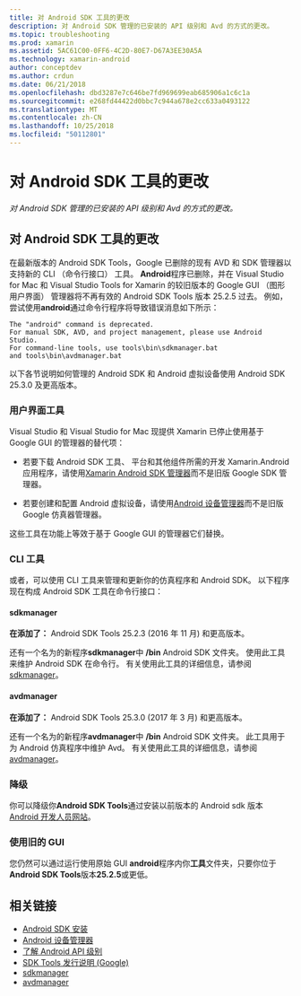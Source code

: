 ```yaml
---
title: 对 Android SDK 工具的更改
description: 对 Android SDK 管理的已安装的 API 级别和 Avd 的方式的更改。
ms.topic: troubleshooting
ms.prod: xamarin
ms.assetid: 5AC61C00-0FF6-4C2D-80E7-D67A3EE30A5A
ms.technology: xamarin-android
author: conceptdev
ms.author: crdun
ms.date: 06/21/2018
ms.openlocfilehash: dbd3287e7c646be7fd969699eab685906a1c6c1a
ms.sourcegitcommit: e268fd44422d0bbc7c944a678e2cc633a0493122
ms.translationtype: MT
ms.contentlocale: zh-CN
ms.lasthandoff: 10/25/2018
ms.locfileid: "50112801"
---
```

# <a name="changes-to-the-android-sdk-tooling"></a>对 Android SDK 工具的更改

_对 Android SDK 管理的已安装的 API 级别和 Avd 的方式的更改。_

## <a name="changes-to-android-sdk-tooling"></a>对 Android SDK 工具的更改

在最新版本的 Android SDK Tools，Google 已删除的现有 AVD 和 SDK 管理器以支持新的 CLI （命令行接口） 工具。 **Android**程序已删除，并在 Visual Studio for Mac 和 Visual Studio Tools for Xamarin 的较旧版本的 Google GUI （图形用户界面） 管理器将不再有效的 Android SDK Tools 版本 25.2.5 过去。 例如，尝试使用**android**通过命令行程序将导致错误消息如下所示：

```shell
The "android" command is deprecated.
For manual SDK, AVD, and project management, please use Android Studio.
For command-line tools, use tools\bin\sdkmanager.bat
and tools\bin\avdmanager.bat
```

以下各节说明如何管理的 Android SDK 和 Android 虚拟设备使用 Android SDK 25.3.0 及更高版本。

### <a name="ui-tools"></a>用户界面工具

Visual Studio 和 Visual Studio for Mac 现提供 Xamarin 已停止使用基于 Google GUI 的管理器的替代项：

-   若要下载 Android SDK 工具、 平台和其他组件所需的开发 Xamarin.Android 应用程序，请使用[Xamarin Android SDK 管理器](~/android/get-started/installation/android-sdk.md)而不是旧版 Google SDK 管理器。

-   若要创建和配置 Android 虚拟设备，请使用[Android 设备管理器](~/android/get-started/installation/android-emulator/device-manager.md)而不是旧版 Google 仿真器管理器。

这些工具在功能上等效于基于 Google GUI 的管理器它们替换。

### <a name="cli-tools"></a>CLI 工具

或者，可以使用 CLI 工具来管理和更新你的仿真程序和 Android SDK。 以下程序现在构成 Android SDK 工具在命令行接口：

#### <a name="sdkmanager"></a>sdkmanager

**在添加了：** Android SDK Tools 25.2.3 (2016 年 11 月) 和更高版本。

还有一个名为的新程序**sdkmanager**中 **/bin** Android SDK 文件夹。 使用此工具来维护 Android SDK 在命令行。 有关使用此工具的详细信息，请参阅[sdkmanager](https://developer.android.com/studio/command-line/sdkmanager.html)。

#### <a name="avdmanager"></a>avdmanager

**在添加了：** Android SDK Tools 25.3.0 (2017 年 3 月) 和更高版本。

还有一个名为的新程序**avdmanager**中 **/bin** Android SDK 文件夹。 此工具用于为 Android 仿真程序中维护 Avd。 有关使用此工具的详细信息，请参阅[avdmanager](https://developer.android.com/studio/command-line/avdmanager.html)。

### <a name="downgrading"></a>降级

你可以降级你**Android SDK Tools**通过安装以前版本的 Android sdk 版本[Android 开发人员网站](https://developer.android.com/studio/index.html)。

### <a name="using-the-old-gui"></a>使用旧的 GUI

您仍然可以通过运行使用原始 GUI **android**程序内你**工具**文件夹，只要你位于**Android SDK Tools**版本**25.2.5**或更低。


## <a name="related-links"></a>相关链接

- [Android SDK 安装](~/android/get-started/installation/android-sdk.md)
- [Android 设备管理器](~/android/get-started/installation/android-emulator/device-manager.md)
- [了解 Android API 级别](~/android/app-fundamentals/android-api-levels.md)
- [SDK Tools 发行说明 (Google)](https://developer.android.com/studio/releases/sdk-tools.html)
- [sdkmanager](https://developer.android.com/studio/command-line/sdkmanager.html)
- [avdmanager](https://developer.android.com/studio/command-line/avdmanager.html)
